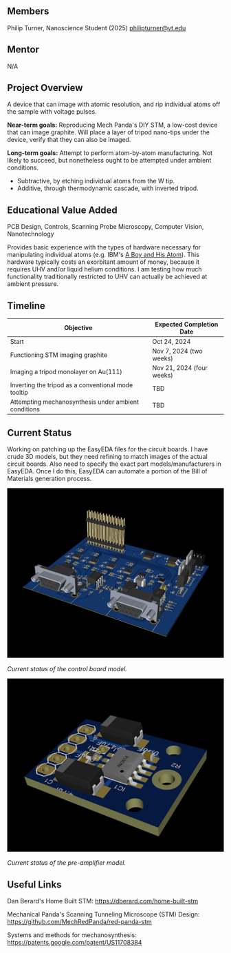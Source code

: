 ## Members
Philip Turner, Nanoscience Student (2025)
philipturner@vt.edu

## Mentor
N/A

## Project Overview

A device that can image with atomic resolution, and rip individual atoms off the sample with voltage pulses.

<b>Near-term goals:</b> Reproducing Mech Panda's DIY STM, a low-cost device that can image graphite. Will place a layer of tripod nano-tips under the device, verify that they can also be imaged.

<b>Long-term goals:</b> Attempt to perform atom-by-atom manufacturing. Not likely to succeed, but nonetheless ought to be attempted under ambient conditions.
- Subtractive, by etching individual atoms from the W tip.
- Additive, through thermodynamic cascade, with inverted tripod.

## Educational Value Added

PCB Design, Controls, Scanning Probe Microscopy, Computer Vision, Nanotechnology

Provides basic experience with the types of hardware necessary for manipulating individual atoms (e.g. IBM's [A Boy and His Atom](https://www.youtube.com/watch?v=oSCX78-8-q0)). This hardware typically costs an exorbitant amount of money, because it requires UHV and/or liquid helium conditions. I am testing how much functionality traditionally restricted to UHV can actually be achieved at ambient pressure.

## Timeline

| Objective                                            | Expected Completion Date |
| ---------------------------------------------------- | ------------------------ |
| Start                                                | Oct 24, 2024             |
| Functioning STM imaging graphite                     | Nov 7, 2024 (two weeks) |
| Imaging a tripod monolayer on Au(111)                | Nov 21, 2024 (four weeks) |
| Inverting the tripod as a conventional mode tooltip  | TBD |
| Attempting mechanosynthesis under ambient conditions | TBD |

## Current Status

Working on patching up the EasyEDA files for the circuit boards. I have crude 3D models, but they need refining to match images of the actual circuit boards. Also need to specify the exact part models/manufacturers in EasyEDA. Once I do this, EasyEDA can automate a portion of the Bill of Materials generation process.

![3D render of the control board](./Documentation/ControlBoard_Latest.jpg)

_Current status of the control board model._

![3D render of the pre-amplifier](./Documentation/PreAmplifier_Latest.jpg)

_Current status of the pre-amplifier model._

## Useful Links

Dan Berard's Home Built STM: https://dberard.com/home-built-stm

Mechanical Panda's Scanning Tunneling Microscope (STM) Design: https://github.com/MechRedPanda/red-panda-stm

Systems and methods for mechanosynthesis: https://patents.google.com/patent/US11708384

